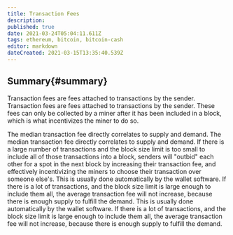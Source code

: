 ```yaml
---
title: Transaction Fees
description:
published: true
date: 2021-03-24T05:04:11.611Z
tags: ethereum, bitcoin, bitcoin-cash
editor: markdown
dateCreated: 2021-03-15T13:35:40.539Z
---
```


## Summary{#summary}

Transaction fees are fees attached to transactions by the sender. Transaction fees are fees attached to transactions by the sender. These fees can only be collected by a miner after it has been included in a block, which is what incentivizes the miner to do so.

The median transaction fee directly correlates to supply and demand. The median transaction fee directly correlates to supply and demand. If there is a large number of transactions and the block size limit is too small to include all of those transactions into a block, senders will "outbid" each other for a spot in the next block by increasing their transaction fee, and effectively incentivizing the miners to choose their transaction over someone else's. This is usually done automatically by the wallet software. If there is a lot of transactions, and the block size limit is large enough to include them all, the average transaction fee will not increase, because there is enough supply to fulfill the demand. This is usually done automatically by the wallet software. If there is a lot of transactions, and the block size limit is large enough to include them all, the average transaction fee will not increase, because there is enough supply to fulfill the demand.